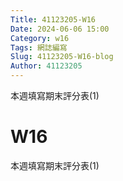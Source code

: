```yaml
---
Title: 41123205-W16
Date: 2024-06-06 15:00
Category: w16
Tags: 網誌編寫
Slug: 41123205-W16-blog
Author: 41123205
---
```


本週填寫期末評分表(1)

<!-- PELICAN_END_SUMMARY -->

# W16
本週填寫期末評分表(1)